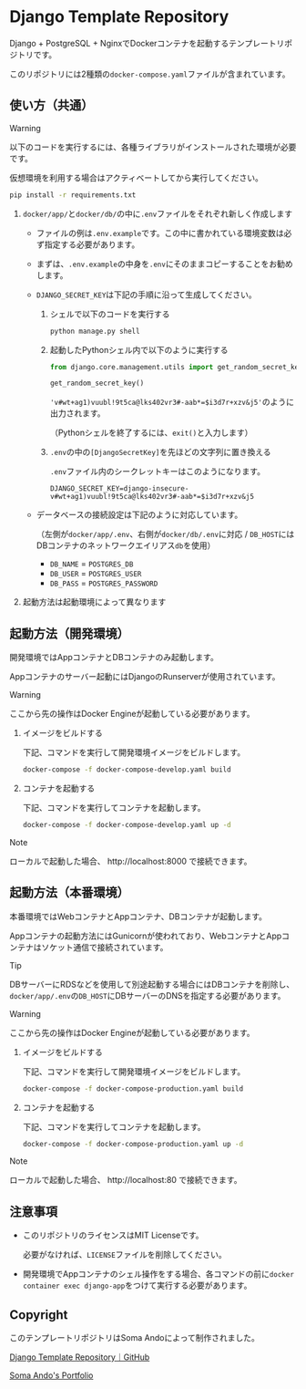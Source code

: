 # Django Template Repository

Django + PostgreSQL + NginxでDockerコンテナを起動するテンプレートリポジトリです。

このリポジトリには2種類の`docker-compose.yaml`ファイルが含まれています。

## 使い方（共通）

> [!WARNING]
> 
> 以下のコードを実行するには、各種ライブラリがインストールされた環境が必要です。
> 
> 仮想環境を利用する場合はアクティベートしてから実行してください。
> 
> ``` bash
> pip install -r requirements.txt
> ```

1. `docker/app/`と`docker/db/`の中に`.env`ファイルをそれぞれ新しく作成します

   - ファイルの例は`.env.example`です。この中に書かれている環境変数は必ず指定する必要があります。
  
   - まずは、`.env.example`の中身を`.env`にそのままコピーすることをお勧めします。

   - `DJANGO_SECRET_KEY`は下記の手順に沿って生成してください。

        1. シェルで以下のコードを実行する
           ``` bash
           python manage.py shell
           ```

        2. 起動したPythonシェル内で以下のように実行する
           ``` python
           from django.core.management.utils import get_random_secret_key
           ```
           ``` python
           get_random_secret_key()
           ```
           `'v#wt+ag1)vuubl!9t5ca@lks402vr3#-aab*=$i3d7r+xzv&j5'`のように出力されます。

           （Pythonシェルを終了するには、`exit()`と入力します）

        3. `.env`の中の`[DjangoSecretKey]`を先ほどの文字列に置き換える

           `.env`ファイル内のシークレットキーはこのようになります。
           ```
           DJANGO_SECRET_KEY=django-insecure-v#wt+ag1)vuubl!9t5ca@lks402vr3#-aab*=$i3d7r+xzv&j5
           ```

   - データベースの接続設定は下記のように対応しています。

     （左側が`docker/app/.env`、右側が`docker/db/.env`に対応 / `DB_HOST`にはDBコンテナのネットワークエイリアス`db`を使用）

     - `DB_NAME` = `POSTGRES_DB`
     - `DB_USER` = `POSTGRES_USER`
     - `DB_PASS` = `POSTGRES_PASSWORD`

2. 起動方法は起動環境によって異なります

## 起動方法（開発環境）

   開発環境ではAppコンテナとDBコンテナのみ起動します。

   Appコンテナのサーバー起動にはDjangoのRunserverが使用されています。

> [!WARNING]
> ここから先の操作はDocker Engineが起動している必要があります。

   1. イメージをビルドする

      下記、コマンドを実行して開発環境イメージをビルドします。

      ``` bash
      docker-compose -f docker-compose-develop.yaml build
      ```

   2. コンテナを起動する

      下記、コマンドを実行してコンテナを起動します。

      ``` bash
      docker-compose -f docker-compose-develop.yaml up -d
      ```

> [!NOTE]
> ローカルで起動した場合、 http://localhost:8000 で接続できます。

## 起動方法（本番環境）

   本番環境ではWebコンテナとAppコンテナ、DBコンテナが起動します。

   Appコンテナの起動方法にはGunicornが使われており、WebコンテナとAppコンテナはソケット通信で接続されています。

> [!TIP]
> DBサーバーにRDSなどを使用して別途起動する場合にはDBコンテナを削除し、`docker/app/.env`の`DB_HOST`にDBサーバーのDNSを指定する必要があります。

> [!WARNING]
> ここから先の操作はDocker Engineが起動している必要があります。

   1. イメージをビルドする

      下記、コマンドを実行して開発環境イメージをビルドします。

      ``` bash
      docker-compose -f docker-compose-production.yaml build
      ```

   2. コンテナを起動する

      下記、コマンドを実行してコンテナを起動します。

      ``` bash
      docker-compose -f docker-compose-production.yaml up -d
      ```

> [!NOTE]
> ローカルで起動した場合、 http://localhost:80 で接続できます。

## 注意事項

- このリポジトリのライセンスはMIT Licenseです。

  必要がなければ、`LICENSE`ファイルを削除してください。

- 開発環境でAppコンテナのシェル操作をする場合、各コマンドの前に`docker container exec django-app`をつけて実行する必要があります。

## Copyright

このテンプレートリポジトリはSoma Andoによって制作されました。

[Django Template Repository｜GitHub](https://github.com/somando/DjangoTemplate)

[Soma Ando's Portfolio](https://somando.jp)
